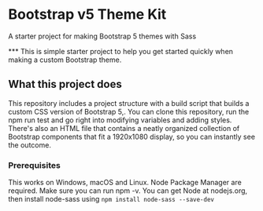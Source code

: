 # Bootstrap v5 Theme Kit
A starter project for making Bootstrap 5 themes with Sass

*** This is simple starter project to help you get started quickly when making a custom Bootstrap theme.


## What this project does

This repository includes a project structure with a build script that builds a custom CSS version of Bootstrap 5,. You can clone this repository, run the npm run test  and go right into modifying variables and adding styles. There's also an HTML file that contains a neatly organized collection of Bootstrap components that fit a 1920x1080 display, so you can instantly see the outcome.

### Prerequisites

This works on Windows, macOS and Linux.
Node Package Manager are required. Make sure you can run npm -v.
You can get Node at nodejs.org, then install node-sass using ```npm install node-sass --save-dev```